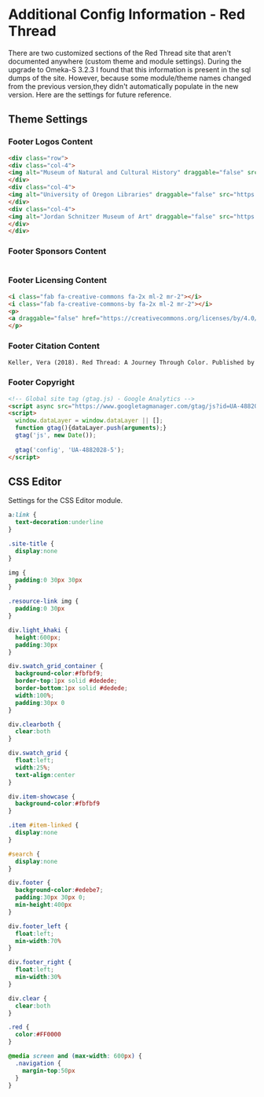 # Additional Config Information - Red Thread
There are two customized sections of the Red Thread site that aren't documented anywhere (custom theme and module settings). During the upgrade to Omeka-S 3.2.3 I found that this information is present in the sql dumps of the site. However, because some module/theme names changed from the previous version,they didn't automatically populate in the new version. Here are the settings for future reference.

## Theme Settings

### Footer Logos Content

```html
<div class="row">
<div class="col-4">
<img alt="Museum of Natural and Cultural History" draggable="false" src="https://redthread.uoregon.edu/files/original/9684a27d3c4e020a884061cffbc8ca7c52905d21.png">
</div>
<div class="col-4">
<img alt="University of Oregon Libraries" draggable="false" src="https://redthread.uoregon.edu/files/original/1dde8116eab02cac87545be4e1d93ef654b0bfe0.png">
</div>
<div class="col-4">
<img alt="Jordan Schnitzer Museum of Art" draggable="false" src="https://redthread.uoregon.edu/files/original/d45cfeb062715800079f8afd5916c73dbb5bfc39.png">
</div>
</div>
```

### Footer Sponsors Content

```html
```

### Footer Licensing Content

```html
<i class="fab fa-creative-commons fa-2x ml-2 mr-2"></i>
<i class="fab fa-creative-commons-by fa-2x ml-2 mr-2"></i>
<p>
<a draggable="false" href="https://creativecommons.org/licenses/by/4.0/" target="_blank">Attribution 4.0 International (CC BY 4.0)</a>
</p>
```

### Footer Citation Content

```txt
Keller, Vera (2018). Red Thread: A Journey Through Color. Published by Digital Scholarship Center, University of Oregon Libraries, Eugene OR [available at https://redthread.uoregon.edu/].
```

### Footer Copyright

```html
<!-- Global site tag (gtag.js) - Google Analytics -->
<script async src="https://www.googletagmanager.com/gtag/js?id=UA-4882028-5"></script>
<script>
  window.dataLayer = window.dataLayer || [];
  function gtag(){dataLayer.push(arguments);}
  gtag('js', new Date());
 
  gtag('config', 'UA-4882028-5');
</script>
```

## CSS Editor

Settings for the CSS Editor module.

```css
a:link {
  text-decoration:underline
}

.site-title {
  display:none
}

img {
  padding:0 30px 30px
}

.resource-link img {
  padding:0 30px
}

div.light_khaki {
  height:600px;
  padding:30px
}

div.swatch_grid_container {
  background-color:#fbfbf9;
  border-top:1px solid #dedede;
  border-bottom:1px solid #dedede;
  width:100%;
  padding:30px 0
}

div.clearboth {
  clear:both
}

div.swatch_grid {
  float:left;
  width:25%;
  text-align:center
}

div.item-showcase {
  background-color:#fbfbf9
}

.item #item-linked {
  display:none
}

#search {
  display:none
}

div.footer {
  background-color:#edebe7;
  padding:30px 30px 0;
  min-height:400px
}

div.footer_left {
  float:left;
  min-width:70%
}

div.footer_right {
  float:left;
  min-width:30%
}

div.clear {
  clear:both
}

.red {
  color:#FF0000
}

@media screen and (max-width: 600px) {
  .navigation {
    margin-top:50px
  }
}
```
